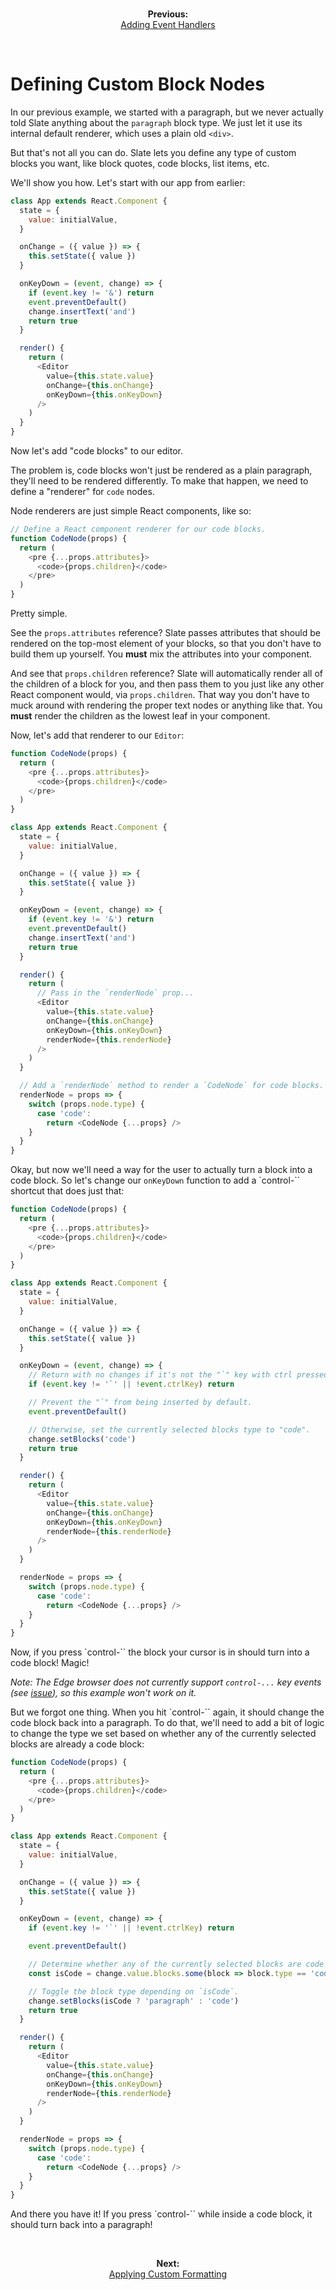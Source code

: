 <br/>
<p align="center"><strong>Previous:</strong><br/><a href="./adding-event-handlers.md">Adding Event Handlers</a></p>
<br/>

# Defining Custom Block Nodes

In our previous example, we started with a paragraph, but we never actually told Slate anything about the `paragraph` block type. We just let it use its internal default renderer, which uses a plain old `<div>`.

But that's not all you can do. Slate lets you define any type of custom blocks you want, like block quotes, code blocks, list items, etc.

We'll show you how. Let's start with our app from earlier:

```js
class App extends React.Component {
  state = {
    value: initialValue,
  }

  onChange = ({ value }) => {
    this.setState({ value })
  }

  onKeyDown = (event, change) => {
    if (event.key != '&') return
    event.preventDefault()
    change.insertText('and')
    return true
  }

  render() {
    return (
      <Editor
        value={this.state.value}
        onChange={this.onChange}
        onKeyDown={this.onKeyDown}
      />
    )
  }
}
```

Now let's add "code blocks" to our editor.

The problem is, code blocks won't just be rendered as a plain paragraph, they'll need to be rendered differently. To make that happen, we need to define a "renderer" for `code` nodes.

Node renderers are just simple React components, like so:

```js
// Define a React component renderer for our code blocks.
function CodeNode(props) {
  return (
    <pre {...props.attributes}>
      <code>{props.children}</code>
    </pre>
  )
}
```

Pretty simple.

See the `props.attributes` reference? Slate passes attributes that should be rendered on the top-most element of your blocks, so that you don't have to build them up yourself. You **must** mix the attributes into your component.

And see that `props.children` reference? Slate will automatically render all of the children of a block for you, and then pass them to you just like any other React component would, via `props.children`. That way you don't have to muck around with rendering the proper text nodes or anything like that. You **must** render the children as the lowest leaf in your component.

Now, let's add that renderer to our `Editor`:

```js
function CodeNode(props) {
  return (
    <pre {...props.attributes}>
      <code>{props.children}</code>
    </pre>
  )
}

class App extends React.Component {
  state = {
    value: initialValue,
  }

  onChange = ({ value }) => {
    this.setState({ value })
  }

  onKeyDown = (event, change) => {
    if (event.key != '&') return
    event.preventDefault()
    change.insertText('and')
    return true
  }

  render() {
    return (
      // Pass in the `renderNode` prop...
      <Editor
        value={this.state.value}
        onChange={this.onChange}
        onKeyDown={this.onKeyDown}
        renderNode={this.renderNode}
      />
    )
  }

  // Add a `renderNode` method to render a `CodeNode` for code blocks.
  renderNode = props => {
    switch (props.node.type) {
      case 'code':
        return <CodeNode {...props} />
    }
  }
}
```

Okay, but now we'll need a way for the user to actually turn a block into a code block. So let's change our `onKeyDown` function to add a `control-\`` shortcut that does just that:

```js
function CodeNode(props) {
  return (
    <pre {...props.attributes}>
      <code>{props.children}</code>
    </pre>
  )
}

class App extends React.Component {
  state = {
    value: initialValue,
  }

  onChange = ({ value }) => {
    this.setState({ value })
  }

  onKeyDown = (event, change) => {
    // Return with no changes if it's not the "`" key with ctrl pressed.
    if (event.key != '`' || !event.ctrlKey) return

    // Prevent the "`" from being inserted by default.
    event.preventDefault()

    // Otherwise, set the currently selected blocks type to "code".
    change.setBlocks('code')
    return true
  }

  render() {
    return (
      <Editor
        value={this.state.value}
        onChange={this.onChange}
        onKeyDown={this.onKeyDown}
        renderNode={this.renderNode}
      />
    )
  }

  renderNode = props => {
    switch (props.node.type) {
      case 'code':
        return <CodeNode {...props} />
    }
  }
}
```

Now, if you press `control-\`` the block your cursor is in should turn into a code block! Magic!

_Note: The Edge browser does not currently support `control-...` key events (see [issue](https://developer.microsoft.com/en-us/microsoft-edge/platform/issues/742263/)), so this example won't work on it._

But we forgot one thing. When you hit `control-\`` again, it should change the code block back into a paragraph. To do that, we'll need to add a bit of logic to change the type we set based on whether any of the currently selected blocks are already a code block:

```js
function CodeNode(props) {
  return (
    <pre {...props.attributes}>
      <code>{props.children}</code>
    </pre>
  )
}

class App extends React.Component {
  state = {
    value: initialValue,
  }

  onChange = ({ value }) => {
    this.setState({ value })
  }

  onKeyDown = (event, change) => {
    if (event.key != '`' || !event.ctrlKey) return

    event.preventDefault()

    // Determine whether any of the currently selected blocks are code blocks.
    const isCode = change.value.blocks.some(block => block.type == 'code')

    // Toggle the block type depending on `isCode`.
    change.setBlocks(isCode ? 'paragraph' : 'code')
    return true
  }

  render() {
    return (
      <Editor
        value={this.state.value}
        onChange={this.onChange}
        onKeyDown={this.onKeyDown}
        renderNode={this.renderNode}
      />
    )
  }

  renderNode = props => {
    switch (props.node.type) {
      case 'code':
        return <CodeNode {...props} />
    }
  }
}
```

And there you have it! If you press `control-\`` while inside a code block, it should turn back into a paragraph!

<br/>
<p align="center"><strong>Next:</strong><br/><a href="./applying-custom-formatting.md">Applying Custom Formatting</a></p>
<br/>
